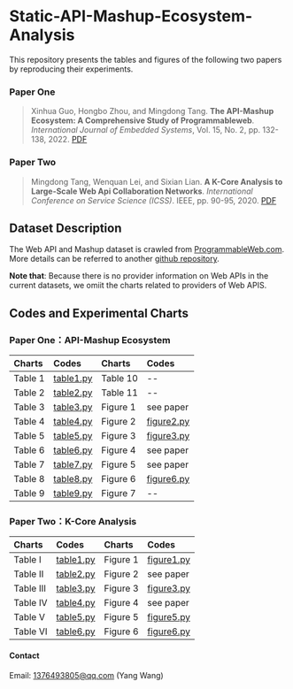 # Static-API-Mashup-Ecosystem-Analysis
This repository presents the tables and figures of the following two papers by reproducing their experiments.
### Paper One
> Xinhua Guo, Hongbo Zhou, and Mingdong Tang. **The API-Mashup Ecosystem: A Comprehensive Study of Programmableweb**. *International Journal of Embedded Systems*, Vol. 15, No. 2, pp. 132-138, 2022. [PDF](https://pan.baidu.com/s/1hLxHSbqxXINt5dFeMK5CNw?pwd=kang)

### Paper Two
> Mingdong Tang, Wenquan Lei, and Sixian Lian. **A K-Core Analysis to Large-Scale Web Api Collaboration Networks**. *International Conference on Service Science (ICSS)*. IEEE, pp. 90-95, 2020. [PDF](https://pan.baidu.com/s/19l4qz0u1nOfoPpDcW96i5g?pwd=kang)
## Dataset Description
The Web API and Mashup dataset is crawled from [ProgrammableWeb.com](https://www.programmableweb.com/). More details can be referred to another [github repository](https://github.com/IntelligentServiceLab/Web-Service-Crawler). 

**Note that**: Because there is no provider information on Web APIs in the current datasets, we omiit the charts related to providers of Web APIS.

## Codes and Experimental Charts
### Paper One：API-Mashup Ecosystem
Charts | Codes | Charts | Codes
 :- | :- |  :- | :-
Table 1  | [table1.py]() | Table 10 | --
Table 2  | [table2.py]() | Table 11 | --
Table 3  | [table3.py]() | Figure 1 | see paper
Table 4  | [table4.py]() | Figure 2 | [figure2.py]()
Table 5  | [table5.py]() | Figure 3 | [figure3.py]()
Table 6  | [table6.py]() | Figure 4 | see paper
Table 7  | [table7.py]() | Figure 5 | see paper
Table 8  | [table8.py]() | Figure 6 | [figure6.py]()
Table 9  | [table9.py]() | Figure 7 | --

### Paper Two：K-Core Analysis
Charts | Codes | Charts | Codes
 :- | :- |  :- | :-
Table I  | [table1.py]() | Figure 1 | [figure1.py]()
Table II | [table2.py]() | Figure 2 | see paper
Table III| [table3.py]() | Figure 3 | [figure3.py]()
Table IV | [table4.py]() | Figure 4 | see paper
Table V  | [table5.py]() | Figure 5 | [figure5.py]()
Table VI | [table6.py]() | Figure 6 | [figure6.py]()

#### Contact
Email: 1376493805@qq.com (Yang Wang)
